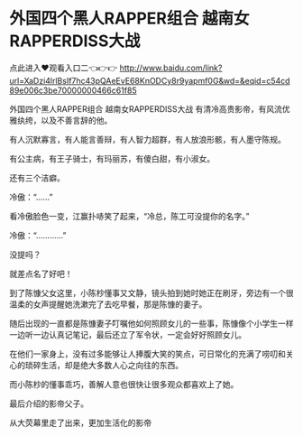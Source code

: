 # 外国四个黑人RAPPER组合 越南女RAPPERDISS大战

点此进入♥观看入口二👈👉👉 http://www.baidu.com/link?url=XaDzi4lrlBsIf7hc43pQAeEvE68KnODCy8r9yapmf0G&wd=&eqid=c54cd89e006c3be70000000466c61f85

外国四个黑人RAPPER组合 越南女RAPPERDISS大战
有清冷高贵影帝，有风流优雅纨绔，以及不善言辞的他。

有人沉默寡言，有人能言善辩，有人智力超群，有人放浪形骸，有人墨守陈规。

有公主病，有王子骑士，有玛丽苏，有傻白甜，有小淑女。

还有三个洁癖。

冷傲：“……”

看冷傲脸色一变，江赢扑哧笑了起来，“冷总，陈工可没提你的名字。”

冷傲：“…………”

没提吗？

就差点名了好吧！

到了陈慷父女这里，小陈杪懂事又文静，镜头拍到她时她正在刷牙，旁边有一个很温柔的女声提醒她洗漱完了去吃早餐，那是陈慷的妻子。

随后出现的一直都是陈慷妻子叮嘱他如何照顾女儿的一些事，陈慷像个小学生一样一边听一边认真记笔记，最后还立了军令状，一定会好好照顾女儿。

在他们一家身上，没有过多能够让人捧腹大笑的笑点，可日常化的充满了唠叨和关心的琐碎生活，却是绝大多数人心之向往的东西。

而小陈杪的懂事乖巧，善解人意也很快让很多观众都喜欢上了她。

最后介绍的影帝父子。

从大荧幕里走了出来，更加生活化的影帝
